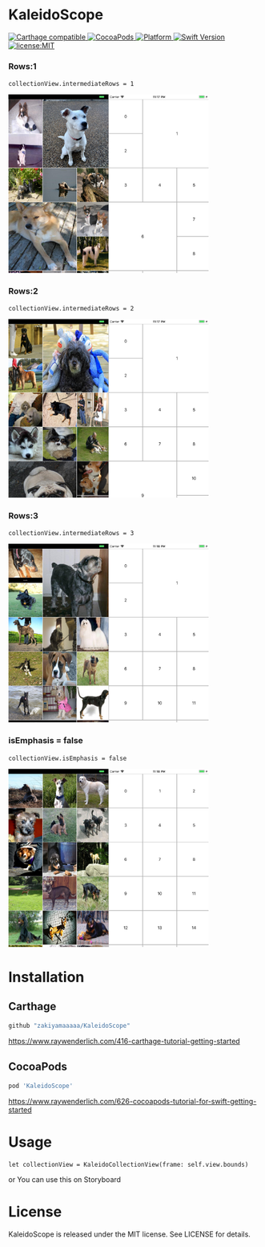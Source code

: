 # KaleidoScope

<div align="left">
  <a href="https://github.com/Carthage/Carthage">
    <img src="https://img.shields.io/badge/Carthage-compatible-4BC51D.svg?style=flat" alt="Carthage compatible" />
  </a>
  <a href="http://cocoapods.org/pods/MoreCodable">
    <img src="https://img.shields.io/cocoapods/v/KaleidoScope.svg" alt="CocoaPods" />
  </a>
  <a href="http://cocoapods.org/pods/MoreCodable">
    <img src="https://img.shields.io/cocoapods/p/KaleidoScope.svg" alt="Platform" />
  </a>
  <a href="https://developer.apple.com/swift">
    <img src="https://img.shields.io/badge/Swift-4-F16D39.svg" alt="Swift Version" />
  </a>
  <a href="./LICENSE">
    <img src="https://img.shields.io/badge/license-MIT-green.svg?style=flat-square" alt="license:MIT" />
  </a>
</div>

### Rows:1

```
collectionView.intermediateRows = 1
```


<img src="https://github.com/zakiyamaaaaa/KaleidoScope/blob/master/ScreenShots/Images/Simulator%20Screen%20Shot%20-%20iPhone%208%20Plus%20-%202018-08-16%20at%2023.05.34.png?raw=true" width="200px"><img src="https://github.com/zakiyamaaaaa/KaleidoScope/blob/master/ScreenShots/Images/Simulator%20Screen%20Shot%20-%20iPhone%208%20Plus%20-%202018-08-23%20at%2023.17.41.png" width="200px">

### Rows:2

```
collectionView.intermediateRows = 2
```

<img src="https://github.com/zakiyamaaaaa/KaleidoScope/blob/master/ScreenShots/Images/Simulator%20Screen%20Shot%20-%20iPhone%208%20Plus%20-%202018-08-16%20at%2023.02.47.png?raw=true" width="200px"><img src="https://github.com/zakiyamaaaaa/KaleidoScope/blob/master/ScreenShots/Images/Simulator%20Screen%20Shot%20-%20iPhone%208%20Plus%20-%202018-08-23%20at%2023.17.20.png" width="200px">


### Rows:3

```
collectionView.intermediateRows = 3
```

<img src="https://github.com/zakiyamaaaaa/KaleidoScope/blob/master/ScreenShots/Images/Simulator%20Screen%20Shot%20-%20iPhone%208%20Plus%20-%202018-08-16%20at%2023.05.50.png?raw=true" width="200px"><img src="https://github.com/zakiyamaaaaa/KaleidoScope/blob/master/ScreenShots/Images/Simulator%20Screen%20Shot%20-%20iPhone%208%20Plus%20-%202018-08-23%20at%2023.18.01.png" width="200px">

### isEmphasis = false
```
collectionView.isEmphasis = false
```

<img src="https://github.com/zakiyamaaaaa/KaleidoScope/blob/master/ScreenShots/Images/Simulator%20Screen%20Shot%20-%20iPhone%208%20Plus%20-%202018-08-16%20at%2023.06.14.png?raw=true" width="200px"><img src="https://github.com/zakiyamaaaaa/KaleidoScope/blob/master/ScreenShots/Images/Simulator%20Screen%20Shot%20-%20iPhone%208%20Plus%20-%202018-08-23%20at%2023.18.22.png" width="200px">

# Installation

## Carthage

```ruby
github "zakiyamaaaaa/KaleidoScope"
```
https://www.raywenderlich.com/416-carthage-tutorial-getting-started

## CocoaPods

```ruby
pod 'KaleidoScope'
```

https://www.raywenderlich.com/626-cocoapods-tutorial-for-swift-getting-started


# Usage

```
let collectionView = KaleidoCollectionView(frame: self.view.bounds)
```

or You can use this on Storyboard

# License

KaleidoScope is released under the MIT license. See LICENSE for details.
